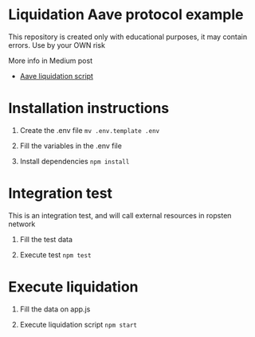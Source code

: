 # Liquidation Aave protocol example
This repository is created only with educational purposes, it may contain errors. Use by your OWN risk

More info in Medium post
* [Aave liquidation script](https://medium.com/coinmonks/creating-a-liquidation-script-for-aave-defi-protocol-ef584ad87e8f)

# Installation instructions

1. Create the .env file
 `mv .env.template .env`

2. Fill the variables in the .env file

3. Install dependencies
`npm install`


# Integration test
This is an integration test, and will call external resources in ropsten network

1. Fill the test data

2. Execute test
`npm test`

# Execute liquidation
1. Fill the data on app.js

2. Execute liquidation script
`npm start`
